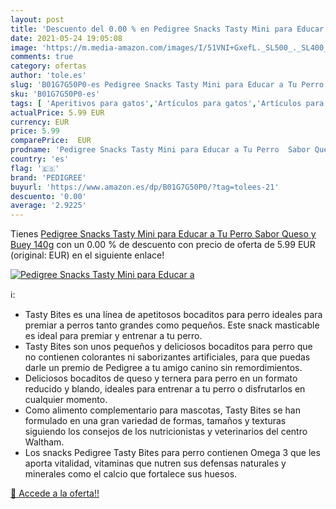 ```yaml
---
layout: post
title: 'Descuento del 0.00 % en Pedigree Snacks Tasty Mini para Educar a'
date: 2021-05-24 19:05:08
image: 'https://m.media-amazon.com/images/I/51VNI+GxefL._SL500_._SL400_.jpg'
comments: true
category: ofertas
author: 'tole.es'
slug: 'B01G7G50P0-es Pedigree Snacks Tasty Mini para Educar a Tu Perro Sabor...'
sku: 'B01G7G50P0-es'
tags: [ 'Aperitivos para gatos','Artículos para gatos','Artículos para perros','Galletas, bizcochos y snacks caninos','Productos para mascotas','Treats para perros','pedigree','queso', ]
actualPrice: 5.99 EUR
currency: EUR
price: 5.99
comparePrice:  EUR
prodname: 'Pedigree Snacks Tasty Mini para Educar a Tu Perro  Sabor Queso y Buey  140g'
country: 'es'
flag: '🇪🇸'
brand: 'PEDIGREE'
buyurl: 'https://www.amazon.es/dp/B01G7G50P0/?tag=tolees-21'
descuento: '0.00'
average: '2.9225'
---
```


Tienes [Pedigree Snacks Tasty Mini para Educar a Tu Perro  Sabor Queso y Buey  140g](https://www.amazon.es/dp/B01G7G50P0/?tag=tolees-21) con un 0.00 % de descuento con precio de oferta de 5.99 EUR (original:  EUR) en el siguiente enlace!

[![Pedigree Snacks Tasty Mini para Educar a](https://m.media-amazon.com/images/I/51VNI+GxefL._SL500_._SL400_.jpg)](https://www.amazon.es/dp/B01G7G50P0/?tag=tolees-21)

ℹ️:

- Tasty Bites es una línea de apetitosos bocaditos para perro ideales para premiar a perros tanto grandes como pequeños. Este snack masticable es ideal para premiar y entrenar a tu perro.
- Tasty Bites son unos pequeños y deliciosos bocaditos para perro que no contienen colorantes ni saborizantes artificiales, para que puedas darle un premio de Pedigree a tu amigo canino sin remordimientos.
- Deliciosos bocaditos de queso y ternera para perro en un formato reducido y blando, ideales para entrenar a tu perro o disfrutarlos en cualquier momento.
- Como alimento complementario para mascotas, Tasty Bites se han formulado en una gran variedad de formas, tamaños y texturas siguiendo los consejos de los nutricionistas y veterinarios del centro Waltham.
- Los snacks Pedigree Tasty Bites para perro contienen Omega 3 que les aporta vitalidad, vitaminas que nutren sus defensas naturales y minerales como el calcio que fortalece sus huesos.

[🛒 Accede a la oferta!!](https://www.amazon.es/dp/B01G7G50P0/?tag=tolees-21)
